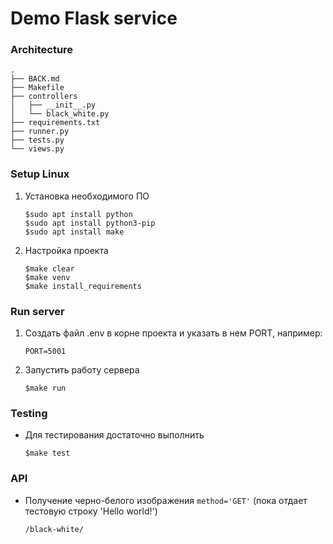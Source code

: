 # Demo Flask service

### Architecture

```
.
├── BACK.md
├── Makefile
├── controllers
│   ├── __init__.py
│   └── black_white.py
├── requirements.txt
├── runner.py
├── tests.py
└── views.py
```

### Setup Linux
1. Установка необходимого ПО
    ```
    $sudo apt install python
    $sudo apt install python3-pip
    $sudo apt install make
    ```

2. Настройка проекта
    ```
    $make clear
    $make venv
    $make install_requirements
    ```
   
### Run server

1. Создать файл .env в корне проекта и указать в нем PORT, например:
    ```
    PORT=5001
    ```
   
2. Запустить работу сервера
    ```
    $make run
    ```
   
### Testing

- Для тестирования достаточно выполнить 
    ```
    $make test
    ```

### API

- Получение черно-белого изображения `method='GET'`
  (пока отдает тестовую строку 'Hello world!')
    ```
    /black-white/
    ```